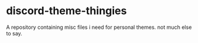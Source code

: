 # discord-theme-thingies
A repository containing misc files i need for personal themes. not much else to say.
